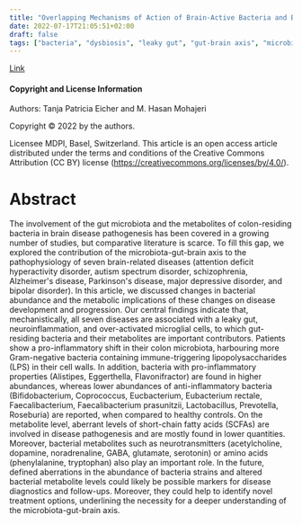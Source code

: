 ```yaml
---
title: "Overlapping Mechanisms of Action of Brain-Active Bacteria and Bacterial Metabolites in the Pathogenesis of Common Brain Diseases"
date: 2022-07-17T21:05:51+02:00
draft: false
tags: ["bacteria", "dysbiosis", "leaky gut", "gut-brain axis", "microbiota", "neurodegeneration", "neurodevelopment", "ASD", "autism spectrum disorder"]
---
```


[Link](https://pubmed.ncbi.nlm.nih.gov/35807841/)

#### Copyright and License Information

Authors: Tanja Patricia Eicher and M. Hasan Mohajeri

Copyright © 2022 by the authors.

Licensee MDPI, Basel, Switzerland. This article is an open access article distributed under the terms and conditions of the Creative Commons Attribution (CC BY) license (https://creativecommons.org/licenses/by/4.0/).

# Abstract

The involvement of the gut microbiota and the metabolites of colon-residing bacteria in brain disease pathogenesis has been covered in a growing number of studies, but comparative literature is scarce. To fill this gap, we explored the contribution of the microbiota-gut-brain axis to the pathophysiology of seven brain-related diseases (attention deficit hyperactivity disorder, autism spectrum disorder, schizophrenia, Alzheimer's disease, Parkinson's disease, major depressive disorder, and bipolar disorder). In this article, we discussed changes in bacterial abundance and the metabolic implications of these changes on disease development and progression. Our central findings indicate that, mechanistically, all seven diseases are associated with a leaky gut, neuroinflammation, and over-activated microglial cells, to which gut-residing bacteria and their metabolites are important contributors. Patients show a pro-inflammatory shift in their colon microbiota, harbouring more Gram-negative bacteria containing immune-triggering lipopolysaccharides (LPS) in their cell walls. In addition, bacteria with pro-inflammatory properties (Alistipes, Eggerthella, Flavonifractor) are found in higher abundances, whereas lower abundances of anti-inflammatory bacteria (Bifidobacterium, Coprococcus, Eucbacterium, Eubacterium rectale, Faecalibacterium, Faecalibacterium prasunitzii, Lactobacillus, Prevotella, Roseburia) are reported, when compared to healthy controls. On the metabolite level, aberrant levels of short-chain fatty acids (SCFAs) are involved in disease pathogenesis and are mostly found in lower quantities. Moreover, bacterial metabolites such as neurotransmitters (acetylcholine, dopamine, noradrenaline, GABA, glutamate, serotonin) or amino acids (phenylalanine, tryptophan) also play an important role. In the future, defined aberrations in the abundance of bacteria strains and altered bacterial metabolite levels could likely be possible markers for disease diagnostics and follow-ups. Moreover, they could help to identify novel treatment options, underlining the necessity for a deeper understanding of the microbiota-gut-brain axis. 